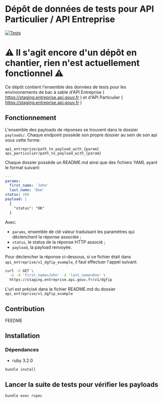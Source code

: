 # Dépôt de données de tests pour API Particulier / API Entreprise

[![Tests](https://github.com/etalab/siade_staging_data/actions/workflows/tests.yml/badge.svg)](https://github.com/etalab/siade_staging_data/actions/workflows/tests.yml)

# ⚠️ Il s'agit encore d'un dépôt en chantier, rien n'est actuellement fonctionnel ⚠️

Ce dépôt contient l'ensemble des données de tests pour les environnements de bac
à sable d'API Entreprise ( https://staging.entreprise.api.gouv.fr ) et d'API
Particulier ( https://staging.entreprise.api.gouv.fr )

## Fonctionnement

L'ensemble des payloads de réponses se trouvent dans le dossier `payloads/`.
Chaque endpoint possède son propre dossier au sein de son api sous cette forme:

```
api_entreprise/path_to_payload_with_{param}
api_particulier/path_to_payload_with_{param}
```

Chaque dossier possède un README.md ainsi que des fichiers YAML ayant le format
suivant:

```yaml
---
params:
  first_name: 'John'
  last_name: 'Doe'
status: 200
payload: |
  {
    "status": "OK"
  }
```

Avec:

* `params`, ensemble de clé valeur traduisant les paramètres qui déclenchent la
    réponse associée ;
* `status`, le status de la réponse HTTP associé ;
* `payload`, la payload renvoyée.


Pour déclencher la réponse ci-dessous, si ce fichier était dans
`api_entreprise/v1_dgfip_example`, il faut effectuer l'appel suivant:

```sh
curl -X GET \
  -G -d 'first_name=John' -d 'last_name=Doe' \
  https://staging.entreprise.api.gouv.fr/v1/dgfip
```

L'url est précisé dans le fichier README.md du dossier `api_entreprise/v1_dgfip_example`

## Contribution

FEEDME

## Installation

### Dépendances

* ruby 3.2.0
```sh
bundle install
```

## Lancer la suite de tests pour vérifier les payloads

```sh
bundle exec rspec
```

